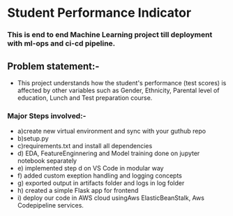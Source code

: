 # Student Performance Indicator
### This is end to end Machine Learning project till deployment with ml-ops and ci-cd pipeline.
## Problem statement:-
* This project understands how the student's performance (test scores) is affected by other variables such as Gender, 
Ethnicity, Parental level of education, Lunch and Test preparation course.

### **Major Steps involved:-**
* a)create new virtual environment and sync with your guthub repo
* b)setup.py
* c)requirements.txt and install all dependencies
* d) EDA, FeatureEnginnering and Model training done on jupyter notebook separately
* e) implemented step d on VS Code in modular way
* f) added custom exeption handling and logging concepts
* g) exported output in artifacts folder and logs in log folder
* h) created a simple Flask app for frontend
* i) deploy our code in AWS cloud usingAws ElasticBeanStalk, Aws Codepipeline services.



